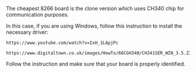 The cheapest 8266 board is the clone version which uses CH340 chip for communication purposes.

In this case, if you are using Windows, follow this instruction to install the necessary driver:

	https://www.youtube.com/watch?v=IxH_1LApjPc
 
	https://www.digitaltown.co.uk/images/HowTo/66CGH340/CH341SER_WIN_3.5.ZIP
 
Follow the instruction and make sure that your board is properly identified.
